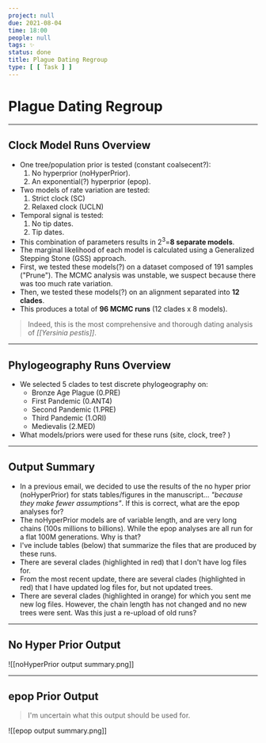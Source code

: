 ```yaml
---
project: null
due: 2021-08-04
time: 18:00
people: null
tags: ✨
status: done
title: Plague Dating Regroup
type: [ [ Task ] ]
---
```


# Plague Dating Regroup

---

## Clock Model Runs Overview

- One tree/population prior is tested (constant coalsecent?):
	1. No hyperprior (noHyperPrior).
	2. An exponential(?) hyperprior (epop).
- Two models of rate variation are tested:
	1. Strict clock (SC)
	2. Relaxed clock (UCLN)
- Temporal signal is tested:
	1. No tip dates.
	2. Tip dates.
- This combination of parameters results in 2<sup>3</sup>=**8 separate models**.
- The marginal likelihood of each model is calculated using a Generalized Stepping Stone (GSS) approach.
- First, we tested these models(?) on a dataset composed of 191 samples ("Prune"). The MCMC analysis was unstable, we suspect because there was too much rate variation.
- Then, we tested these models(?) on an alignment separated into **12 clades**.
- This produces a total of **96 MCMC runs** (12 clades x 8 models).

> Indeed, this is the most comprehensive and thorough dating analysis of *[[Yersinia pestis]]*.

---

## Phylogeography Runs Overview

- We selected 5 clades to test discrete phylogeography on:
	- Bronze Age Plague (0.PRE)
	- First Pandemic (0.ANT4)
	- Second Pandemic (1.PRE)
	- Third Pandemic (1.ORI)
	- Medievalis (2.MED)
- What models/priors were used for these runs (site, clock, tree? )

---

<div style="page-break-after: always;"></div>

## Output Summary

- In a previous email, we decided to use the results of the no hyper prior (noHyperPrior) for stats tables/figures in the manuscript... *"because they make fewer assumptions"*. If this is correct, what are the epop analyses for?
- The noHyperPrior models are of variable length, and are very long chains (100s millions to billions). While the epop analyses are all run for a flat 100M generations. Why is that?
- I've include tables (below) that summarize the files that are produced by these runs.
- There are several clades (highlighted in red) that I don't have log files for.
- From the most recent update, there are several clades (highlighted in red) that I have updated log files for, but not updated trees.
- There are several clades (highlighted in orange) for which you sent me new log files. However, the chain length has not changed and no new trees were sent. Was this just a re-upload of old runs?

---

## No Hyper Prior Output

![[noHyperPrior output summary.png]]

<div style="page-break-after: always;"></div>

---

## epop Prior Output

> I'm uncertain what this output should be used for.

![[epop output summary.png]]
